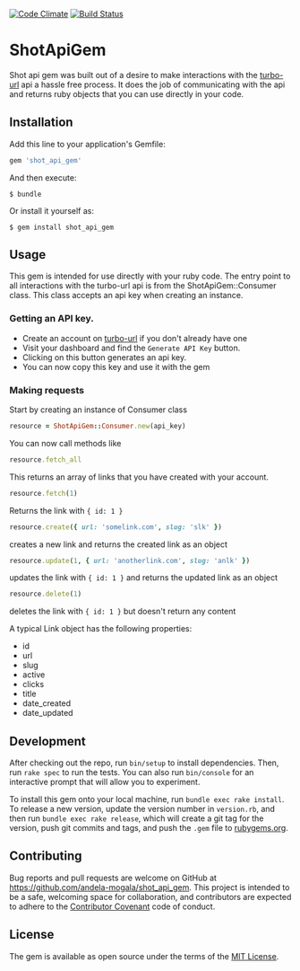 [![Code Climate](https://codeclimate.com/github/andela-mogala/shot_api_gem/badges/gpa.svg)](https://codeclimate.com/github/andela-mogala/shot_api_gem)  [![Build Status](https://travis-ci.org/andela-mogala/shot_api_gem.svg?branch=master)](https://travis-ci.org/andela-mogala/shot_api_gem)

# ShotApiGem

Shot api gem was built out of a desire to make interactions with the [turbo-url](http://turbo-url.herokuapp.com) api a hassle free process. It does the job of communicating with the api and returns ruby objects that you can use directly in your code.

## Installation

Add this line to your application's Gemfile:

```ruby
gem 'shot_api_gem'
```

And then execute:

    $ bundle

Or install it yourself as:

    $ gem install shot_api_gem

## Usage
This gem is intended for use directly with your ruby code. The entry point to all interactions with the turbo-url api is from the ShotApiGem::Consumer class.
This class accepts an api key when creating an instance.

### Getting an API key.
* Create an account on [turbo-url](http://turbo-url.herokuapp.com) if you don't already have one
* Visit your dashboard and find the `Generate API Key` button.
* Clicking on this button generates an api key.
* You can now copy this key and use it with the gem

### Making requests
Start by creating an instance of Consumer class

```ruby
resource = ShotApiGem::Consumer.new(api_key)
```

You can now call methods like

```ruby
resource.fetch_all
```
This returns an array of links that you have created with your account.

```ruby
resource.fetch(1)
```
Returns the link with `{ id: 1 }`

```ruby
resource.create({ url: 'somelink.com', slug: 'slk' })
```
creates a new link and returns the created link as an object

```ruby
resource.update(1, { url: 'anotherlink.com', slug: 'anlk' })
```
updates the link with `{ id: 1 }` and returns the updated link as an object

```ruby
resource.delete(1)
```
deletes the link with `{ id: 1 }` but doesn't return any content

A typical Link object has the following properties:
* id
* url
* slug
* active
* clicks
* title
* date_created
* date_updated

## Development

After checking out the repo, run `bin/setup` to install dependencies. Then, run `rake spec` to run the tests. You can also run `bin/console` for an interactive prompt that will allow you to experiment.

To install this gem onto your local machine, run `bundle exec rake install`. To release a new version, update the version number in `version.rb`, and then run `bundle exec rake release`, which will create a git tag for the version, push git commits and tags, and push the `.gem` file to [rubygems.org](https://rubygems.org).

## Contributing

Bug reports and pull requests are welcome on GitHub at https://github.com/andela-mogala/shot_api_gem. This project is intended to be a safe, welcoming space for collaboration, and contributors are expected to adhere to the [Contributor Covenant](http://contributor-covenant.org) code of conduct.


## License

The gem is available as open source under the terms of the [MIT License](http://opensource.org/licenses/MIT).

